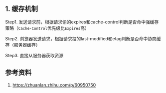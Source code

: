 ## 1. 缓存机制

Step1. 发送请求前，根据请求偷的expires和cache-control判断是否命中强缓存策略（`Cache-Control`优先级比`Expires`高）

Step2. 浏览器发送请求，根据请求投的last-modified和etag判断是否命中协商缓存（服务器缓存）

Step3. 直接从服务器获取资源





## 参考资料

1. https://zhuanlan.zhihu.com/p/60950750

   


